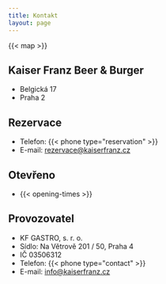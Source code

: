 ```yaml
---
title: Kontakt
layout: page
---
```


{{< map >}}

## Kaiser Franz Beer & Burger
- Belgická 17
- Praha 2

## Rezervace
- Telefon: {{< phone type="reservation" >}}
- E-mail: [rezervace@kaiserfranz.cz](mailto:rezervace@kaiserfranz.cz)

## Otevřeno
- {{< opening-times >}}

## Provozovatel
- KF GASTRO, s. r. o.
- Sídlo: Na Větrově 201 / 50, Praha 4
- IČ 03506312
- Telefon: {{< phone type="contact" >}}
- E-mail: [info@kaiserfranz.cz](mailto:info@kaiserfranz.cz)
